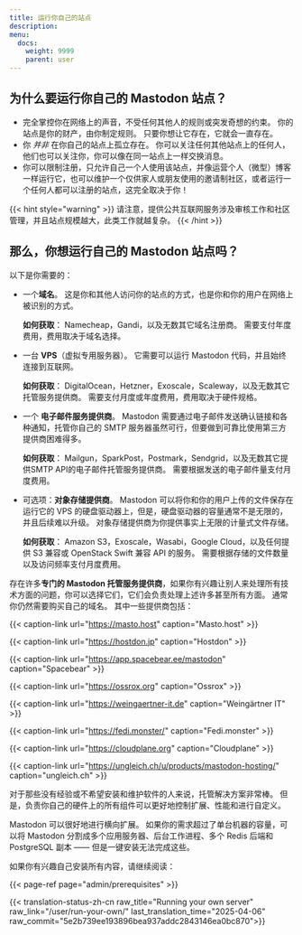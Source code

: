 ```yaml
---
title: 运行你自己的站点
description:
menu:
  docs:
    weight: 9999
    parent: user
---
```


## 为什么要运行你自己的 Mastodon 站点？

- 完全掌控你在网络上的声音，不受任何其他人的规则或突发奇想的约束。 你的站点是你的财产，由你制定规则。 只要你想让它存在，它就会一直存在。
- 你 *并非* 在你自己的站点上孤立存在。 你可以关注任何其他站点上的任何人，他们也可以关注你，你可以像在同一站点上一样交换消息。
- 你可以限制注册，只允许自己一个人使用该站点，并像运营个人（微型）博客一样运行它，也可以维护一个仅供家人或朋友使用的邀请制社区，或者运行一个任何人都可以注册的站点，这完全取决于你！

{{< hint style="warning" >}}
请注意，提供公共互联网服务涉及审核工作和社区管理，并且站点规模越大，此类工作就越复杂。
{{< /hint >}}

## 那么，你想运行自己的 Mastodon 站点吗？

以下是你需要的：

- 一个**域名**。 这是你和其他人访问你的站点的方式，也是你和你的用户在网络上被识别的方式。

  **如何获取**： Namecheap，Gandi，以及无数其它域名注册商。 需要支付年度费用，费用取决于域名选择。
- 一台 **VPS**（虚拟专用服务器）。 它需要可以运行 Mastodon 代码，并且始终连接到互联网。

  **如何获取**： DigitalOcean，Hetzner，Exoscale，Scaleway，以及无数其它托管服务提供商。 需要支付月度或年度费用，费用取决于硬件规格。
- 一个 **电子邮件服务提供商**。 Mastodon 需要通过电子邮件发送确认链接和各种通知，托管你自己的 SMTP 服务器虽然可行，但要做到可靠比使用第三方提供商困难得多。

  **如何获取**： Mailgun，SparkPost，Postmark，Sendgrid，以及无数其它提供SMTP API的电子邮件托管服务提供商。 需要根据发送的电子邮件量支付月度费用。
- 可选项：**对象存储提供商**。 Mastodon 可以将你和你的用户上传的文件保存在运行它的 VPS 的硬盘驱动器上，但是，硬盘驱动器的容量通常不是无限的，并且后续难以升级。 对象存储提供商为你提供事实上无限的计量式文件存储。

  **如何获取**： Amazon S3，Exoscale，Wasabi，Google Cloud，以及任何提供 S3 兼容或 OpenStack Swift 兼容 API 的服务。 需要根据存储的文件数量以及访问频率支付月度费用。

存在许多**专门的 Mastodon 托管服务提供商**，如果你有兴趣让别人来处理所有技术方面的问题，你可以选择它们，它们会负责处理上述许多甚至所有方面。 通常你仍然需要购买自己的域名。 其中一些提供商包括：

{{< caption-link url="https://masto.host" caption="Masto.host" >}}

{{< caption-link url="https://hostdon.jp" caption="Hostdon" >}}

{{< caption-link url="https://app.spacebear.ee/mastodon" caption="Spacebear" >}}

{{< caption-link url="https://ossrox.org" caption="Ossrox" >}}

{{< caption-link url="https://weingaertner-it.de" caption="Weingärtner IT" >}}

{{< caption-link url="https://fedi.monster/" caption="Fedi.monster" >}}

{{< caption-link url="https://cloudplane.org" caption="Cloudplane" >}}

{{< caption-link url="https://ungleich.ch/u/products/mastodon-hosting/" caption="ungleich.ch" >}}

对于那些没有经验或不希望安装和维护软件的人来说，托管解决方案非常棒。 但是，负责你自己的硬件上的所有组件可以更好地控制扩展、性能和进行自定义。

Mastodon 可以很好地进行横向扩展。 如果你的需求超过了单台机器的容量，可以将 Mastodon 分割成多个应用服务器、后台工作进程、多个 Redis 后端和 PostgreSQL 副本 —— 但是一键安装无法完成这些。

如果你有兴趣自己安装所有内容，请继续阅读：

{{< page-ref page="admin/prerequisites" >}}

{{< translation-status-zh-cn raw_title="Running your own server" raw_link="/user/run-your-own/" last_translation_time="2025-04-06" raw_commit="5e2b739ee193896bea937addc2843146ea0bc870">}}
